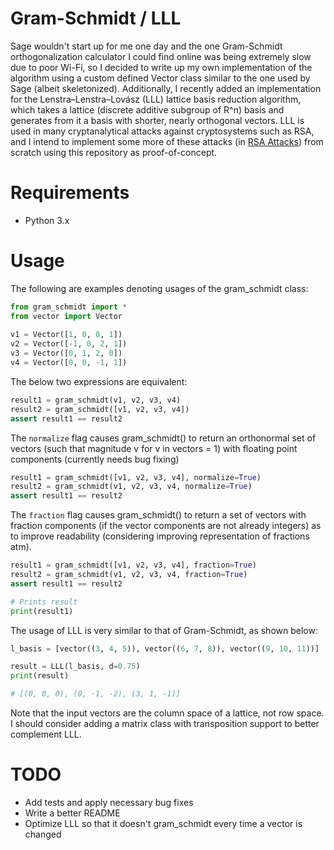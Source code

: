 # Gram-Schmidt / LLL

Sage wouldn't start up for me one day and the one Gram-Schmidt orthogonalization calculator I could find online was being extremely slow due to poor Wi-Fi, so I decided to write up my own implementation of the algorithm using a custom defined Vector class similar to the one used by Sage (albeit skeletonized).  Additionally, I recently added an implementation for the Lenstra–Lenstra–Lovász (LLL) lattice basis reduction algorithm, which takes a lattice (discrete additive subgroup of R^n) basis and generates from it a basis with shorter, nearly orthogonal vectors.  LLL is used in many cryptanalytical attacks against cryptosystems such as RSA, and I intend to implement some more of these attacks (in [RSA Attacks](https://github.com/pwang00/RSA-Attacks.git)) from scratch using this repository as proof-of-concept.  

# Requirements

* Python 3.x

# Usage

The following are examples denoting usages of the gram_schmidt class:
```python
from gram_schmidt import *
from vector import Vector
    
v1 = Vector([1, 0, 0, 1])
v2 = Vector([-1, 0, 2, 1])
v3 = Vector([0, 1, 2, 0])
v4 = Vector([0, 0, -1, 1])
```
The below two expressions are equivalent:
```python
result1 = gram_schmidt(v1, v2, v3, v4)
result2 = gram_schmidt([v1, v2, v3, v4])
assert result1 == result2
```

The ```normalize``` flag causes gram_schmidt() to return an orthonormal set of vectors (such that magnitude v for v in vectors = 1) with floating point components (currently needs bug fixing)

```python
result1 = gram_schmidt([v1, v2, v3, v4], normalize=True)
result2 = gram_schmidt(v1, v2, v3, v4, normalize=True)
assert result1 == result2
```
The ```fraction``` flag causes gram_schmidt() to return a set of vectors with fraction components (if the vector components are not already integers) as to improve readability (considering improving representation of fractions atm).

```python
result1 = gram_schmidt([v1, v2, v3, v4], fraction=True)
result2 = gram_schmidt(v1, v2, v3, v4, fraction=True)
assert result1 == result2

# Prints result
print(result1)
```

The usage of LLL is very similar to that of Gram-Schmidt, as shown below:

```python
l_basis = [vector((3, 4, 5)), vector((6, 7, 8)), vector((9, 10, 11))]

result = LLL(l_basis, d=0.75)
print(result)

# [(0, 0, 0), (0, -1, -2), (3, 1, -1)]
```

Note that the input vectors are the column space of a lattice, not row space.  I should consider adding a matrix class with transposition support to better complement LLL.

# TODO

* Add tests and apply necessary bug fixes
* Write a better README
* Optimize LLL so that it doesn't gram_schmidt every time a vector is changed









